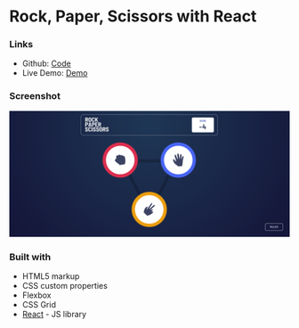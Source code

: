 # Rock, Paper, Scissors with React

### Links

- Github: [Code](https://github.com/regan-mu/rock-paper-scissors-with-react)
- Live Demo: [Demo](https://your-live-site-url.com)

### Screenshot

![Screenshot](./screenshot.png)

### Built with

- HTML5 markup
- CSS custom properties
- Flexbox
- CSS Grid
- [React](https://reactjs.org/) - JS library
